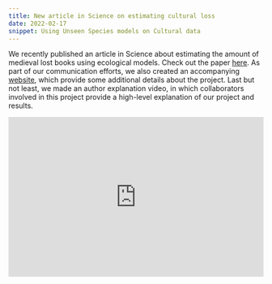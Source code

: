 ```yaml
---
title: New article in Science on estimating cultural loss
date: 2022-02-17
snippet: Using Unseen Species models on Cultural data
---
```


We recently published an article in Science about estimating the amount of medieval lost
books using ecological models. Check out the paper
[here](https://www.science.org/doi/10.1126/science.abl7655). As part of our communication
efforts, we also created an accompanying [website](https://forgotten-books.netlify.app),
which provide some additional details about the project. Last but not least, we made an
author explanation video, in which collaborators involved in this project provide a
high-level explanation of our project and results.
            
<iframe width="100%" height="315" src="https://player.vimeo.com/video/677201737?h=a875da66f4&amp;badge=0&amp;autopause=0&amp;player_id=0&amp;app_id=58479" frameborder="0" allow="autoplay; fullscreen; picture-in-picture" allowfullscreen title="Forgotten Books &amp;mdash; Science (2022)"></iframe>
<script  src="https://player.vimeo.com/api/player.js"></script>
